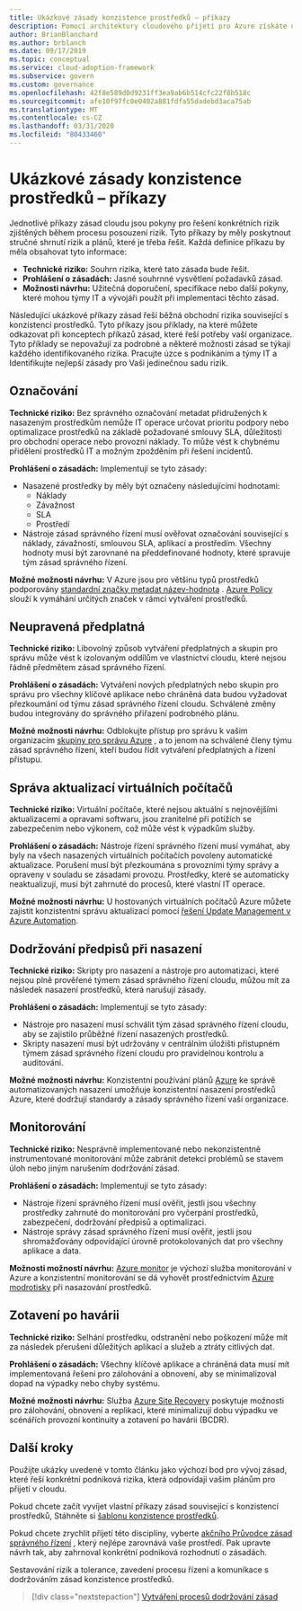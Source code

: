 ```yaml
---
title: Ukázkové zásady konzistence prostředků – příkazy
description: Pomocí architektury cloudového přijetí pro Azure získáte ukázkové příkazy zásad konzistence prostředků, které vám pomůžou při konceptu příkazů zásad vaší organizace.
author: BrianBlanchard
ms.author: brblanch
ms.date: 09/17/2019
ms.topic: conceptual
ms.service: cloud-adoption-framework
ms.subservice: govern
ms.custom: governance
ms.openlocfilehash: 42f8e589d0d9231ff3ea9ab6b514cfc22f8b518c
ms.sourcegitcommit: afe10f97fc0e0402a881fdfa55dadebd3aca75ab
ms.translationtype: MT
ms.contentlocale: cs-CZ
ms.lasthandoff: 03/31/2020
ms.locfileid: "80433460"
---
```

# <a name="resource-consistency-sample-policy-statements"></a>Ukázkové zásady konzistence prostředků – příkazy

Jednotlivé příkazy zásad cloudu jsou pokyny pro řešení konkrétních rizik zjištěných během procesu posouzení rizik. Tyto příkazy by měly poskytnout stručné shrnutí rizik a plánů, které je třeba řešit. Každá definice příkazu by měla obsahovat tyto informace:

- **Technické riziko:** Souhrn rizika, které tato zásada bude řešit.
- **Prohlášení o zásadách:** Jasné souhrnné vysvětlení požadavků zásad.
- **Možnosti návrhu:** Užitečná doporučení, specifikace nebo další pokyny, které mohou týmy IT a vývojáři použít při implementaci těchto zásad.

Následující ukázkové příkazy zásad řeší běžná obchodní rizika související s konzistencí prostředků. Tyto příkazy jsou příklady, na které můžete odkazovat při konceptech příkazů zásad, které řeší potřeby vaší organizace. Tyto příklady se nepovažují za podrobné a některé možnosti zásad se týkají každého identifikovaného rizika. Pracujte úzce s podnikáním a týmy IT a Identifikujte nejlepší zásady pro Vaši jedinečnou sadu rizik.

## <a name="tagging"></a>Označování

**Technické riziko:** Bez správného označování metadat přidružených k nasazeným prostředkům nemůže IT operace určovat prioritu podpory nebo optimalizace prostředků na základě požadované smlouvy SLA, důležitosti pro obchodní operace nebo provozní náklady. To může vést k chybnému přidělení prostředků IT a možným zpožděním při řešení incidentů.

**Prohlášení o zásadách:** Implementují se tyto zásady:

- Nasazené prostředky by měly být označeny následujícími hodnotami:
  - Náklady
  - Závažnost
  - SLA
  - Prostředí
- Nástroje zásad správného řízení musí ověřovat označování související s náklady, závažností, smlouvou SLA, aplikací a prostředím. Všechny hodnoty musí být zarovnané na předdefinované hodnoty, které spravuje tým zásad správného řízení.

**Možné možnosti návrhu:** V Azure jsou pro většinu typů prostředků podporovány [standardní značky metadat název-hodnota](https://docs.microsoft.com/azure/azure-resource-manager/resource-group-using-tags) . [Azure Policy](https://docs.microsoft.com/azure/governance/policy/overview) slouží k vymáhání určitých značek v rámci vytváření prostředků.

## <a name="ungoverned-subscriptions"></a>Neupravená předplatná

**Technické riziko:** Libovolný způsob vytváření předplatných a skupin pro správu může vést k izolovaným oddílům ve vlastnictví cloudu, které nejsou řádně předmětem zásad správného řízení.

**Prohlášení o zásadách:** Vytváření nových předplatných nebo skupin pro správu pro všechny klíčové aplikace nebo chráněná data budou vyžadovat přezkoumání od týmu zásad správného řízení cloudu. Schválené změny budou integrovány do správného přiřazení podrobného plánu.

**Možné možnosti návrhu:** Odblokujte přístup pro správu k vašim organizacím [skupiny pro správu Azure](https://docs.microsoft.com/azure/governance/management-groups) , a to jenom na schválené členy týmu zásad správného řízení, kteří budou řídit vytváření předplatných a řízení přístupu.

## <a name="manage-updates-to-virtual-machines"></a>Správa aktualizací virtuálních počítačů

**Technické riziko:** Virtuální počítače, které nejsou aktuální s nejnovějšími aktualizacemi a opravami softwaru, jsou zranitelné při potížích se zabezpečením nebo výkonem, což může vést k výpadkům služby.

**Prohlášení o zásadách:** Nástroje řízení správného řízení musí vymáhat, aby byly na všech nasazených virtuálních počítačích povoleny automatické aktualizace. Porušení musí být přezkoumána s provozními týmy správy a opraveny v souladu se zásadami provozu. Prostředky, které se automaticky neaktualizují, musí být zahrnuté do procesů, které vlastní IT operace.

**Možné možnosti návrhu:** U hostovaných virtuálních počítačů Azure můžete zajistit konzistentní správu aktualizací pomocí [řešení Update Management v Azure Automation](https://docs.microsoft.com/azure/automation/automation-update-management).

## <a name="deployment-compliance"></a>Dodržování předpisů při nasazení

**Technické riziko:** Skripty pro nasazení a nástroje pro automatizaci, které nejsou plně prověřené týmem zásad správného řízení cloudu, můžou mít za následek nasazení prostředků, která narušují zásady.

**Prohlášení o zásadách:** Implementují se tyto zásady:

- Nástroje pro nasazení musí schválit tým zásad správného řízení cloudu, aby se zajistilo průběžné řízení nasazených prostředků.
- Skripty nasazení musí být udržovány v centrálním úložišti přístupném týmem zásad správného řízení cloudu pro pravidelnou kontrolu a auditování.

**Možné možnosti návrhu:** Konzistentní používání plánů [Azure](https://docs.microsoft.com/azure/governance/blueprints) ke správě automatizovaných nasazení umožňuje konzistentní nasazení prostředků Azure, které dodržují standardy a zásady správného řízení vaší organizace.

## <a name="monitoring"></a>Monitorování

**Technické riziko:** Nesprávně implementované nebo nekonzistentně instrumentované monitorování může zabránit detekci problémů se stavem úloh nebo jiným narušením dodržování zásad.

**Prohlášení o zásadách:** Implementují se tyto zásady:

- Nástroje řízení správného řízení musí ověřit, jestli jsou všechny prostředky zahrnuté do monitorování pro vyčerpání prostředků, zabezpečení, dodržování předpisů a optimalizaci.
- Nástroje správy zásad správného řízení musí ověřit, jestli jsou shromažďovány odpovídající úrovně protokolovaných dat pro všechny aplikace a data.

**Možnosti možností návrhu:** [Azure monitor](https://docs.microsoft.com/azure/azure-monitor/overview) je výchozí služba monitorování v Azure a konzistentní monitorování se dá vyhovět prostřednictvím [Azure modrotisky](https://docs.microsoft.com/azure/governance/blueprints) při nasazování prostředků.

## <a name="disaster-recovery"></a>Zotavení po havárii

**Technické riziko:** Selhání prostředku, odstranění nebo poškození může mít za následek přerušení důležitých aplikací a služeb a ztráty citlivých dat.

**Prohlášení o zásadách:** Všechny klíčové aplikace a chráněná data musí mít implementovaná řešení pro zálohování a obnovení, aby se minimalizoval dopad na výpadky nebo chyby systému.

**Možné možnosti návrhu:** Služba [Azure Site Recovery](https://docs.microsoft.com/azure/site-recovery/site-recovery-overview) poskytuje možnosti pro zálohování, obnovení a replikaci, které minimalizují dobu výpadku ve scénářích provozní kontinuity a zotavení po havárii (BCDR).

## <a name="next-steps"></a>Další kroky

Použijte ukázky uvedené v tomto článku jako výchozí bod pro vývoj zásad, které řeší konkrétní podniková rizika, která odpovídají vašim plánům pro přijetí v cloudu.

Pokud chcete začít vyvíjet vlastní příkazy zásad související s konzistencí prostředků, Stáhněte si [šablonu konzistence prostředků](./template.md).

Pokud chcete zrychlit přijetí této disciplíny, vyberte [akčního Průvodce zásad správného řízení](../guides/index.md) , který nejlépe zarovnává vaše prostředí. Pak upravte návrh tak, aby zahrnoval konkrétní podniková rozhodnutí o zásadách.

Sestavování rizik a tolerance, zavedení procesu řízení a komunikace s dodržováním zásad konzistence prostředků.

> [!div class="nextstepaction"]
> [Vytváření procesů dodržování zásad](./compliance-processes.md)
